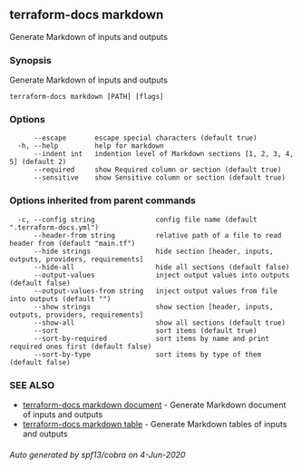 ## terraform-docs markdown

Generate Markdown of inputs and outputs

### Synopsis

Generate Markdown of inputs and outputs

```
terraform-docs markdown [PATH] [flags]
```

### Options

```
      --escape       escape special characters (default true)
  -h, --help         help for markdown
      --indent int   indention level of Markdown sections [1, 2, 3, 4, 5] (default 2)
      --required     show Required column or section (default true)
      --sensitive    show Sensitive column or section (default true)
```

### Options inherited from parent commands

```
  -c, --config string               config file name (default ".terraform-docs.yml")
      --header-from string          relative path of a file to read header from (default "main.tf")
      --hide strings                hide section [header, inputs, outputs, providers, requirements]
      --hide-all                    hide all sections (default false)
      --output-values               inject output values into outputs (default false)
      --output-values-from string   inject output values from file into outputs (default "")
      --show strings                show section [header, inputs, outputs, providers, requirements]
      --show-all                    show all sections (default true)
      --sort                        sort items (default true)
      --sort-by-required            sort items by name and print required ones first (default false)
      --sort-by-type                sort items by type of them (default false)
```

### SEE ALSO

* [terraform-docs markdown document](/docs/formats/markdown-document.md)	 - Generate Markdown document of inputs and outputs
* [terraform-docs markdown table](/docs/formats/markdown-table.md)	 - Generate Markdown tables of inputs and outputs

###### Auto generated by spf13/cobra on 4-Jun-2020

